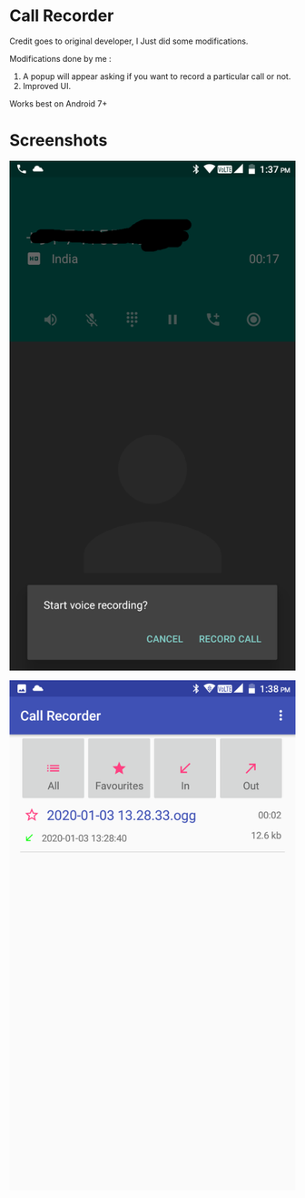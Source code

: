 # Call Recorder 

Credit goes to original developer, I Just did some modifications.

Modifications done by me :
1. A popup will appear asking if you want to record a particular call or not.
2. Improved UI.

Works best on Android 7+

# Screenshots

![Alt text](https://github.com/hsinha76/Call-recorder-for-Android/blob/master/Screenshot_20200103-133744.png)

![Alt text](https://github.com/hsinha76/Call-recorder-for-Android/blob/master/Screenshot_20200103-133804.png)

